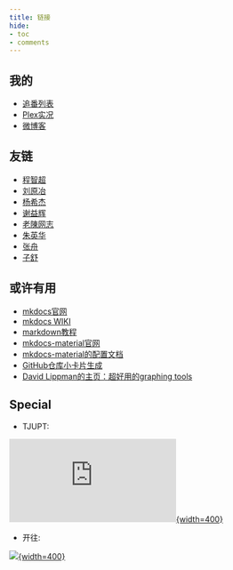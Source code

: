 ```yaml
---
title: 链接
hide:
- toc
- comments
---
```


## 我的

- [追番列表](https://bangumi.tv/anime/list/759154/do)
- [Plex实况](https://plex.yangz.site)
- [微博客](https://whisper.yangz.site)

## 友链

- [程智超](https://lvista.github.io/)
- [刘原冶](https://henrylau7.github.io/)
- [杨希杰](https://yang-xijie.github.io/)
- [谢益辉](https://yihui.org/)
- [老陳网志](https://blog.chenyyds.com/)
- [朱英华](https://yinghuazhu.github.io/)
- [张舟](https://zhangzhou.site/)
- [子舒](https://zishu.me/)

## 或许有用

- [mkdocs官网](https://www.mkdocs.org/)
- [mkdocs WIKI](https://github.com/mkdocs/mkdocs/wiki)
- [markdown教程](https://www.markdownguide.org/)
- [mkdocs-material官网](https://squidfunk.github.io/mkdocs-material/)
- [mkdocs-material的配置文档](https://github.com/squidfunk/mkdocs-material/blob/master/mkdocs.yml)
- [GitHub仓库小卡片生成](https://gh-card.dev/)
- [David Lippman的主页：超好用的graphing tools](http://dlippman.imathas.com/)

## Special

- TJUPT:

[![](https://tjupt.org/mybar.php?userid=125498.png){width=400}](https://tjupt.org/promotionlink.php?key=1dff7324687a78a924366b15ea7fce7f)

- 开往:

[![](https://www.travellings.cn/assets/light.png){width=400}](https://www.travellings.cn/)
